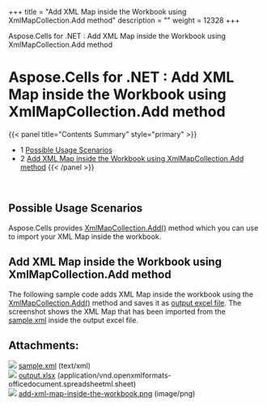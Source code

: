 +++
title = "Add XML Map inside the Workbook using XmlMapCollection.Add method" 
description = "" 
weight = 12328 
+++

Aspose.Cells for .NET : Add XML Map inside the Workbook using XmlMapCollection.Add method  

# Aspose.Cells for .NET : Add XML Map inside the Workbook using XmlMapCollection.Add method


{{< panel title="Contents Summary" style="primary" >}}
*   1 [Possible Usage Scenarios](#AddXMLMapinsidetheWorkbookusingXmlMapCollection.Addmethod-PossibleUsageScenarios)
*   2 [Add XML Map inside the Workbook using XmlMapCollection.Add method](#AddXMLMapinsidetheWorkbookusingXmlMapCollection.Addmethod-AddXMLMapinsidetheWorkbookusingXmlMapCollection.Addmethod)
{{< /panel >}}
 

 

## Possible Usage Scenarios

Aspose.Cells provides [XmlMapCollection.Add()](https://apireference.aspose.com/cells/net/aspose.cells/xmlmapcollection/methods/add) method which you can use to import your XML Map inside the workbook.

## Add XML Map inside the Workbook using XmlMapCollection.Add method

The following sample code adds XML Map inside the workbook using the [XmlMapCollection.Add()](https://apireference.aspose.com/cells/net/aspose.cells/xmlmapcollection/methods/add) method and saves it as [output excel file](https://docs2.aspose.com/cells/net/attachments/5013750/5115434.xlsx). The screenshot shows the XML Map that has been imported from the [sample.xml](https://docs2.aspose.com/cells/net/attachments/5013750/5115433.xml) inside the output excel file.

## Attachments:

![](https://docs2.aspose.com/cells/net/images/icons/bullet_blue.gif) [sample.xml](https://docs2.aspose.com/cells/net/attachments/5013750/5115433.xml) (text/xml)  
![](https://docs2.aspose.com/cells/net/images/icons/bullet_blue.gif) [output.xlsx](https://docs2.aspose.com/cells/net/attachments/5013750/5115434.xlsx) (application/vnd.openxmlformats-officedocument.spreadsheetml.sheet)  
![](https://docs2.aspose.com/cells/net/images/icons/bullet_blue.gif) [add-xml-map-inside-the-workbook.png](https://docs2.aspose.com/cells/net/attachments/5013750/5115437.png) (image/png)  

